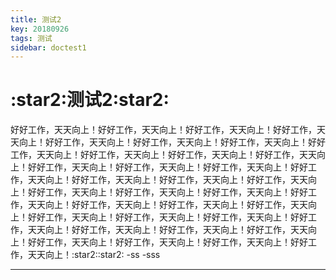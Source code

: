 ```yaml
---
title: 测试2
key: 20180926
tags: 测试
sidebar: doctest1
---
```

<h1>:star2:测试2:star2:</h1>
好好工作，天天向上！好好工作，天天向上！好好工作，天天向上！好好工作，天天向上！好好工作，天天向上！好好工作，天天向上！好好工作，天天向上！好好工作，天天向上！好好工作，天天向上！好好工作，天天向上！好好工作，天天向上！好好工作，天天向上！好好工作，天天向上！好好工作，天天向上！好好工作，天天向上！好好工作，天天向上！好好工作，天天向上！好好工作，天天向上！好好工作，天天向上！好好工作，天天向上！好好工作，天天向上！好好工作，天天向上！好好工作，天天向上！好好工作，天天向上！好好工作，天天向上！好好工作，天天向上！好好工作，天天向上！好好工作，天天向上！好好工作，天天向上！好好工作，天天向上！好好工作，天天向上！好好工作，天天向上！好好工作，天天向上！好好工作，天天向上！好好工作，天天向上！好好工作，天天向上！:star2::star2:
-ss
-sss

<!--more-->

---
